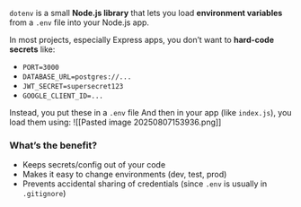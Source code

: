 `dotenv` is a small **Node.js library** that lets you load **environment variables** from a `.env` file into your Node.js app.

In most projects, especially Express apps, you don’t want to **hard-code secrets** like:

- `PORT=3000`
- `DATABASE_URL=postgres://...`
- `JWT_SECRET=supersecret123`
- `GOOGLE_CLIENT_ID=...`

Instead, you put these in a `.env` file 
And then in your app (like `index.js`), you load them using:
![[Pasted image 20250807153936.png]]
### What’s the benefit?

- Keeps secrets/config out of your code
- Makes it easy to change environments (dev, test, prod)
- Prevents accidental sharing of credentials (since `.env` is usually in `.gitignore`)